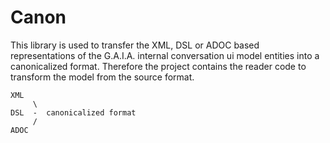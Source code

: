 # Canon

This library is used to transfer the XML, DSL or ADOC based representations of the G.A.I.A. internal conversation ui model entities 
into a canonicalized format. Therefore the project contains the reader code to transform the model from the source format.

````
XML
     \
DSL  -  canonicalized format
     /
ADOC
````
